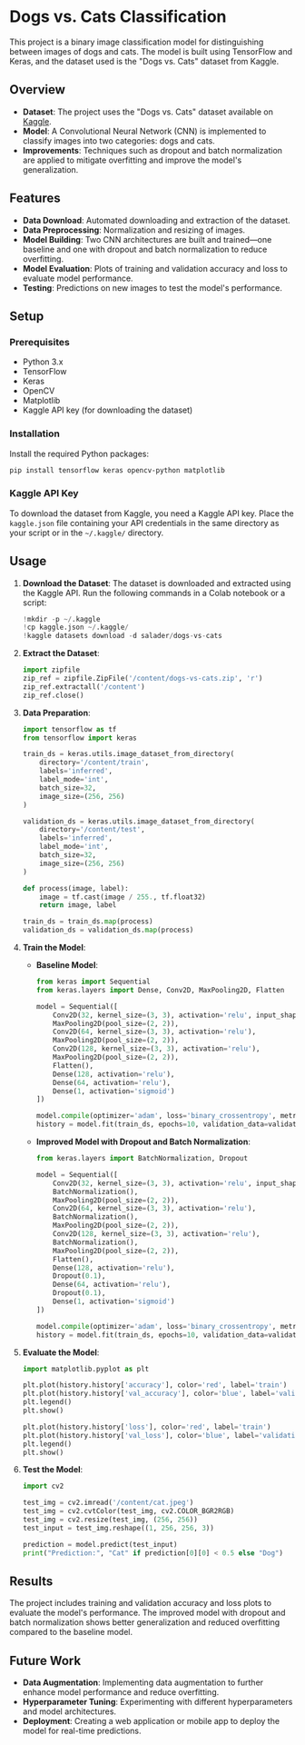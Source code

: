 # Dogs vs. Cats Classification

This project is a binary image classification model for distinguishing between images of dogs and cats. The model is built using TensorFlow and Keras, and the dataset used is the "Dogs vs. Cats" dataset from Kaggle.

## Overview

- **Dataset**: The project uses the "Dogs vs. Cats" dataset available on [Kaggle](https://www.kaggle.com/datasets/salader/dogs-vs-cats).
- **Model**: A Convolutional Neural Network (CNN) is implemented to classify images into two categories: dogs and cats.
- **Improvements**: Techniques such as dropout and batch normalization are applied to mitigate overfitting and improve the model's generalization.

## Features

- **Data Download**: Automated downloading and extraction of the dataset.
- **Data Preprocessing**: Normalization and resizing of images.
- **Model Building**: Two CNN architectures are built and trained—one baseline and one with dropout and batch normalization to reduce overfitting.
- **Model Evaluation**: Plots of training and validation accuracy and loss to evaluate model performance.
- **Testing**: Predictions on new images to test the model's performance.

## Setup

### Prerequisites

- Python 3.x
- TensorFlow
- Keras
- OpenCV
- Matplotlib
- Kaggle API key (for downloading the dataset)

### Installation

Install the required Python packages:

```bash
pip install tensorflow keras opencv-python matplotlib
```

### Kaggle API Key

To download the dataset from Kaggle, you need a Kaggle API key. Place the `kaggle.json` file containing your API credentials in the same directory as your script or in the `~/.kaggle/` directory.

## Usage

1. **Download the Dataset**: The dataset is downloaded and extracted using the Kaggle API. Run the following commands in a Colab notebook or a script:

    ```python
    !mkdir -p ~/.kaggle
    !cp kaggle.json ~/.kaggle/
    !kaggle datasets download -d salader/dogs-vs-cats
    ```

2. **Extract the Dataset**:

    ```python
    import zipfile
    zip_ref = zipfile.ZipFile('/content/dogs-vs-cats.zip', 'r')
    zip_ref.extractall('/content')
    zip_ref.close()
    ```

3. **Data Preparation**:

    ```python
    import tensorflow as tf
    from tensorflow import keras

    train_ds = keras.utils.image_dataset_from_directory(
        directory='/content/train',
        labels='inferred',
        label_mode='int',
        batch_size=32,
        image_size=(256, 256)
    )

    validation_ds = keras.utils.image_dataset_from_directory(
        directory='/content/test',
        labels='inferred',
        label_mode='int',
        batch_size=32,
        image_size=(256, 256)
    )

    def process(image, label):
        image = tf.cast(image / 255., tf.float32)
        return image, label

    train_ds = train_ds.map(process)
    validation_ds = validation_ds.map(process)
    ```

4. **Train the Model**:

    - **Baseline Model**:

        ```python
        from keras import Sequential
        from keras.layers import Dense, Conv2D, MaxPooling2D, Flatten

        model = Sequential([
            Conv2D(32, kernel_size=(3, 3), activation='relu', input_shape=(256, 256, 3)),
            MaxPooling2D(pool_size=(2, 2)),
            Conv2D(64, kernel_size=(3, 3), activation='relu'),
            MaxPooling2D(pool_size=(2, 2)),
            Conv2D(128, kernel_size=(3, 3), activation='relu'),
            MaxPooling2D(pool_size=(2, 2)),
            Flatten(),
            Dense(128, activation='relu'),
            Dense(64, activation='relu'),
            Dense(1, activation='sigmoid')
        ])

        model.compile(optimizer='adam', loss='binary_crossentropy', metrics=['accuracy'])
        history = model.fit(train_ds, epochs=10, validation_data=validation_ds)
        ```

    - **Improved Model with Dropout and Batch Normalization**:

        ```python
        from keras.layers import BatchNormalization, Dropout

        model = Sequential([
            Conv2D(32, kernel_size=(3, 3), activation='relu', input_shape=(256, 256, 3)),
            BatchNormalization(),
            MaxPooling2D(pool_size=(2, 2)),
            Conv2D(64, kernel_size=(3, 3), activation='relu'),
            BatchNormalization(),
            MaxPooling2D(pool_size=(2, 2)),
            Conv2D(128, kernel_size=(3, 3), activation='relu'),
            BatchNormalization(),
            MaxPooling2D(pool_size=(2, 2)),
            Flatten(),
            Dense(128, activation='relu'),
            Dropout(0.1),
            Dense(64, activation='relu'),
            Dropout(0.1),
            Dense(1, activation='sigmoid')
        ])

        model.compile(optimizer='adam', loss='binary_crossentropy', metrics=['accuracy'])
        history = model.fit(train_ds, epochs=10, validation_data=validation_ds)
        ```

5. **Evaluate the Model**:

    ```python
    import matplotlib.pyplot as plt

    plt.plot(history.history['accuracy'], color='red', label='train')
    plt.plot(history.history['val_accuracy'], color='blue', label='validation')
    plt.legend()
    plt.show()

    plt.plot(history.history['loss'], color='red', label='train')
    plt.plot(history.history['val_loss'], color='blue', label='validation')
    plt.legend()
    plt.show()
    ```

6. **Test the Model**:

    ```python
    import cv2

    test_img = cv2.imread('/content/cat.jpeg')
    test_img = cv2.cvtColor(test_img, cv2.COLOR_BGR2RGB)
    test_img = cv2.resize(test_img, (256, 256))
    test_input = test_img.reshape((1, 256, 256, 3))

    prediction = model.predict(test_input)
    print("Prediction:", "Cat" if prediction[0][0] < 0.5 else "Dog")
    ```

## Results

The project includes training and validation accuracy and loss plots to evaluate the model's performance. The improved model with dropout and batch normalization shows better generalization and reduced overfitting compared to the baseline model.

## Future Work

- **Data Augmentation**: Implementing data augmentation to further enhance model performance and reduce overfitting.
- **Hyperparameter Tuning**: Experimenting with different hyperparameters and model architectures.
- **Deployment**: Creating a web application or mobile app to deploy the model for real-time predictions.
